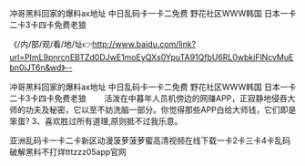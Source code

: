 冲哥黑料回家的爆料ax地址
中日乱码卡一卡二免费
野花社区WWW韩国
日本一卡二卡3卡四卡免费老狼


《/内/部/观/看/地/址👉http://www.baidu.com/link?url=PImL9pnrcnEBTZd0DJwE1moEyQXs0YpuTA91QfbU6RL0wbkiFlNcvMuEbn0iJT6n&wd》--

冲哥黑料回家的爆料ax地址
中日乱码卡一卡二免费
野花社区WWW韩国
日本一卡二卡3卡四卡免费老狼
　　活泼在中暮年人员机傍边的网赚APP，正寂静地侵吞大师的功夫及秘密，它以至不妨洗脑一部分。你觉得那些APP白给大师钱，它们即是笨蛋?
	3、喜欢胜过所有道理,原则抵不过我乐意。





亚洲乱码卡一卡二卡新区动漫菠萝菠萝蜜高清视频在线下载一卡2卡三卡4卡乱码破解黑料不打烊tttzzz05app官网
